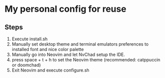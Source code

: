 # My personal config for reuse

## Steps 

1. Execute install.sh
2. Manually set desktop theme and terminal emulators preferences to installed font and nice color palette
3. Manually go into Neovim and let NvChad setup the IDE.
4. press space + t + h to set the Neovim theme (recommended: catppuccin or doomchad)
5. Exit Neovim and execute configure.sh

